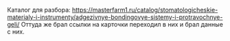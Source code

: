 Каталог для разбора: https://masterfarm1.ru/catalog/stomatologicheskie-materialy-i-instrumenty/adgezivnye-bondingovye-sistemy-i-protravochnye-geli/
Оттуда же брал ссылки на карточки переходил в них и брал данные с них. 
